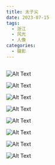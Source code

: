 ```yaml
---
title: 太子尖
date: 2023-07-15
tags:
  - 浙江
  - 风光
  - 人像
categories:
  - 摄影
---
```


<img src="https://www.ohpooh.space/%E6%91%84%E5%BD%B1%2F%E5%A4%AA%E5%AD%90%E5%B0%96%2Fhaou-00779.jpg" alt="">

<!-- more -->

![Alt Text](https://www.ohpooh.space/%E6%91%84%E5%BD%B1%2F%E5%A4%AA%E5%AD%90%E5%B0%96%2Fhaou-00756.jpg)

![Alt Text](https://www.ohpooh.space/%E6%91%84%E5%BD%B1%2F%E5%A4%AA%E5%AD%90%E5%B0%96%2Fhaou-00798.jpg)

![Alt Text](https://www.ohpooh.space/%E6%91%84%E5%BD%B1%2F%E5%A4%AA%E5%AD%90%E5%B0%96%2Fhaou-00799.jpg)

![Alt Text](https://www.ohpooh.space/%E6%91%84%E5%BD%B1%2F%E5%A4%AA%E5%AD%90%E5%B0%96%2Fhaou-00938.jpg)

![Alt Text](https://www.ohpooh.space/%E6%91%84%E5%BD%B1%2F%E5%A4%AA%E5%AD%90%E5%B0%96%2Fhaou-00960.jpg)

![Alt Text](https://www.ohpooh.space/%E6%91%84%E5%BD%B1%2F%E5%A4%AA%E5%AD%90%E5%B0%96%2Fhaou-1001085.jpg)

![Alt Text](https://www.ohpooh.space/%E6%91%84%E5%BD%B1%2F%E5%A4%AA%E5%AD%90%E5%B0%96%2Fhaou-1001178.jpg)

![Alt Text](https://www.ohpooh.space/%E6%91%84%E5%BD%B1%2F%E5%A4%AA%E5%AD%90%E5%B0%96%2Fhaou-1011789.jpg)
